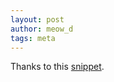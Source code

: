 ```yaml
---
layout: post
author: meow_d
tags: meta
---
```



Thanks to this [snippet](https://jekyllcodex.org/without-plugin/rss-feed/).

